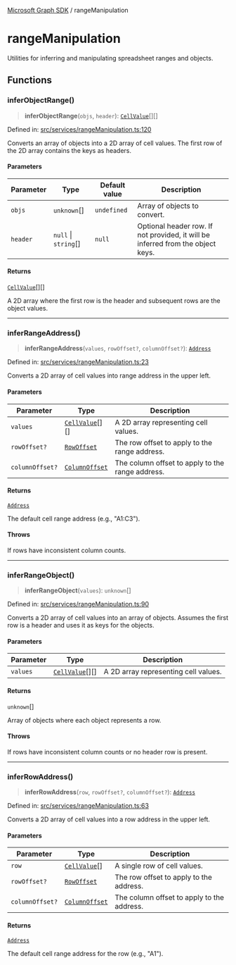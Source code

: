 [Microsoft Graph SDK](README.md) / rangeManipulation

# rangeManipulation

Utilities for inferring and manipulating spreadsheet ranges and objects.

## Functions

### inferObjectRange()

> **inferObjectRange**(`objs`, `header`): [`CellValue`](CellValue.md#cellvalue)[][]

Defined in: [src/services/rangeManipulation.ts:120](https://github.com/Future-Secure-AI/microsoft-graph/blob/main/src/services/rangeManipulation.ts#L120)

Converts an array of objects into a 2D array of cell values.
The first row of the 2D array contains the keys as headers.

#### Parameters

| Parameter | Type | Default value | Description |
| ------ | ------ | ------ | ------ |
| `objs` | `unknown`[] | `undefined` | Array of objects to convert. |
| `header` | `null` \| `string`[] | `null` | Optional header row. If not provided, it will be inferred from the object keys. |

#### Returns

[`CellValue`](CellValue.md#cellvalue)[][]

A 2D array where the first row is the header and subsequent rows are the object values.

***

### inferRangeAddress()

> **inferRangeAddress**(`values`, `rowOffset?`, `columnOffset?`): [`Address`](Address.md#address)

Defined in: [src/services/rangeManipulation.ts:23](https://github.com/Future-Secure-AI/microsoft-graph/blob/main/src/services/rangeManipulation.ts#L23)

Converts a 2D array of cell values into range address in the upper left.

#### Parameters

| Parameter | Type | Description |
| ------ | ------ | ------ |
| `values` | [`CellValue`](CellValue.md#cellvalue)[][] | A 2D array representing cell values. |
| `rowOffset?` | [`RowOffset`](RowOffset.md#rowoffset) | The row offset to apply to the range address. |
| `columnOffset?` | [`ColumnOffset`](ColumnOffset.md#columnoffset) | The column offset to apply to the range address. |

#### Returns

[`Address`](Address.md#address)

The default cell range address (e.g., "A1:C3").

#### Throws

If rows have inconsistent column counts.

***

### inferRangeObject()

> **inferRangeObject**(`values`): `unknown`[]

Defined in: [src/services/rangeManipulation.ts:90](https://github.com/Future-Secure-AI/microsoft-graph/blob/main/src/services/rangeManipulation.ts#L90)

Converts a 2D array of cell values into an array of objects.
Assumes the first row is a header and uses it as keys for the objects.

#### Parameters

| Parameter | Type | Description |
| ------ | ------ | ------ |
| `values` | [`CellValue`](CellValue.md#cellvalue)[][] | A 2D array representing cell values. |

#### Returns

`unknown`[]

Array of objects where each object represents a row.

#### Throws

If rows have inconsistent column counts or no header row is present.

***

### inferRowAddress()

> **inferRowAddress**(`row`, `rowOffset?`, `columnOffset?`): [`Address`](Address.md#address)

Defined in: [src/services/rangeManipulation.ts:63](https://github.com/Future-Secure-AI/microsoft-graph/blob/main/src/services/rangeManipulation.ts#L63)

Converts a 2D array of cell values into a row address in the upper left.

#### Parameters

| Parameter | Type | Description |
| ------ | ------ | ------ |
| `row` | [`CellValue`](CellValue.md#cellvalue)[] | A single row of cell values. |
| `rowOffset?` | [`RowOffset`](RowOffset.md#rowoffset) | The row offset to apply to the address. |
| `columnOffset?` | [`ColumnOffset`](ColumnOffset.md#columnoffset) | The column offset to apply to the address. |

#### Returns

[`Address`](Address.md#address)

The default cell range address for the row (e.g., "A1").

